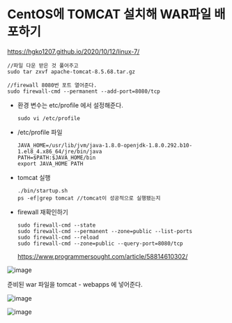 # CentOS에 TOMCAT 설치해 WAR파일 배포하기

https://hgko1207.github.io/2020/10/12/linux-7/

```
//파일 다운 받은 것 풀어주고
sudo tar zxvf apache-tomcat-8.5.68.tar.gz

//firewall 8080번 포트 열어준다.
sudo firewall-cmd --permanent --add-port=8080/tcp
```

- 환경 변수는 etc/profile 에서 설정해준다. 

  ```
  sudo vi /etc/profile
  ```

- /etc/profile 파일

  ```
  JAVA_HOME=/usr/lib/jvm/java-1.8.0-openjdk-1.8.0.292.b10-1.el8_4.x86_64/jre/bin/java
  PATH=$PATH:$JAVA_HOME/bin
  export JAVA_HOME PATH
  ```

- tomcat 실행

  ```
  ./bin/startup.sh
  ps -ef|grep tomcat //tomcat이 성공적으로 실행됐는지 
  ```

- firewall 재확인하기

  ```
  sudo firewall-cmd --state 
  sudo firewall-cmd --permanent --zone=public --list-ports
  sudo firewall-cmd --reload
  sudo firewall-cmd --zone=public --query-port=8080/tcp
  ```

  https://www.programmersought.com/article/58814610302/

![image](https://user-images.githubusercontent.com/37058233/126238327-b4717618-c941-4a63-b24c-80416e179715.png)

준비된 war 파일을 tomcat - webapps 에 넣어준다.

![image](https://user-images.githubusercontent.com/37058233/126239676-a6d5592f-b31f-4c18-afba-d437e6577c74.png)

![image](https://user-images.githubusercontent.com/37058233/126239700-eddda135-c606-4e21-bb68-a4d564c8a4cb.png)

